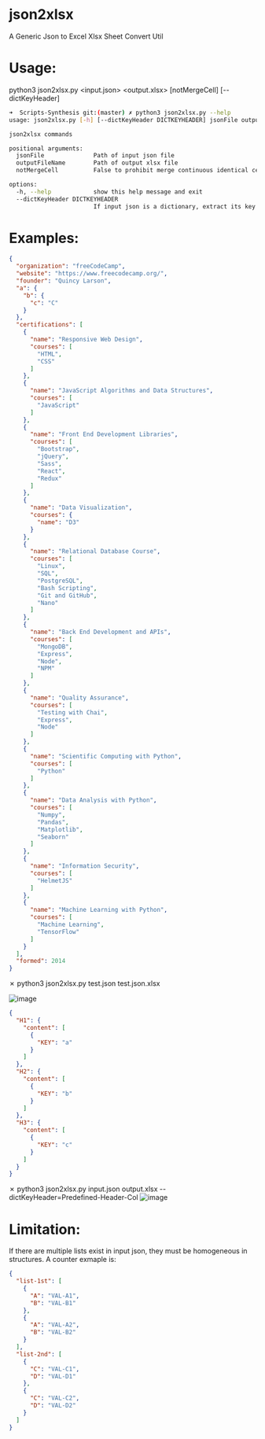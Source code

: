 # json2xlsx
  A Generic Json to Excel Xlsx Sheet Convert Util

# Usage:
python3 json2xlsx.py <input.json> <output.xlsx> [notMergeCell] [--dictKeyHeader]
  
```sh
➜  Scripts-Synthesis git:(master) ✗ python3 json2xlsx.py --help
usage: json2xlsx.py [-h] [--dictKeyHeader DICTKEYHEADER] jsonFile outputFileName

json2xlsx commands

positional arguments:
  jsonFile              Path of input json file
  outputFileName        Path of output xlsx file
  notMergeCell          False to prohibit merge continuous identical cell vertically

options:
  -h, --help            show this help message and exit
  --dictKeyHeader DICTKEYHEADER
                        If input json is a dictionary, extract its key as content of specified header column
```

# Examples:
```json
{
  "organization": "freeCodeCamp",
  "website": "https://www.freecodecamp.org/",
  "founder": "Quincy Larson",
  "a": {
    "b": {
      "c": "C"
    }
  },
  "certifications": [
    {
      "name": "Responsive Web Design",
      "courses": [
        "HTML",
        "CSS"
      ]
    },
    {
      "name": "JavaScript Algorithms and Data Structures",
      "courses": [
        "JavaScript"
      ]
    },
    {
      "name": "Front End Development Libraries",
      "courses": [
        "Bootstrap",
        "jQuery",
        "Sass",
        "React",
        "Redux"
      ]
    },
    {
      "name": "Data Visualization",
      "courses": {
        "name": "D3"
      }
    },
    {
      "name": "Relational Database Course",
      "courses": [
        "Linux",
        "SQL",
        "PostgreSQL",
        "Bash Scripting",
        "Git and GitHub",
        "Nano"
      ]
    },
    {
      "name": "Back End Development and APIs",
      "courses": [
        "MongoDB",
        "Express",
        "Node",
        "NPM"
      ]
    },
    {
      "name": "Quality Assurance",
      "courses": [
        "Testing with Chai",
        "Express",
        "Node"
      ]
    },
    {
      "name": "Scientific Computing with Python",
      "courses": [
        "Python"
      ]
    },
    {
      "name": "Data Analysis with Python",
      "courses": [
        "Numpy",
        "Pandas",
        "Matplotlib",
        "Seaborn"
      ]
    },
    {
      "name": "Information Security",
      "courses": [
        "HelmetJS"
      ]
    },
    {
      "name": "Machine Learning with Python",
      "courses": [
        "Machine Learning",
        "TensorFlow"
      ]
    }
  ],
  "formed": 2014
}
```
✗ python3 json2xlsx.py test.json test.json.xlsx

![image](https://github.com/user-attachments/assets/fbdb789f-5140-49be-b30b-da935cf8401c)




```json
{
  "H1": {
    "content": [
      {
        "KEY": "a"
      }
    ]
  },
  "H2": {
    "content": [
      {
        "KEY": "b"
      }
    ]
  },
  "H3": {
    "content": [
      {
        "KEY": "c"
      }
    ]
  }
}
```
✗ python3 json2xlsx.py input.json output.xlsx --dictKeyHeader=Predefined-Header-Col
![image](https://github.com/user-attachments/assets/ad84786e-d38f-451b-81b8-ae4dc4796130)

# Limitation:
If there are multiple lists exist in input json, they must be homogeneous in structures.
A counter exmaple is:
```json
{
  "list-1st": [
    {
      "A": "VAL-A1",
      "B": "VAL-B1"
    },
    {
      "A": "VAL-A2",
      "B": "VAL-B2"
    }
  ],
  "list-2nd": [
    {
      "C": "VAL-C1",
      "D": "VAL-D1"
    },
    {
      "C": "VAL-C2",
      "D": "VAL-D2"
    }
  ]
}
```



